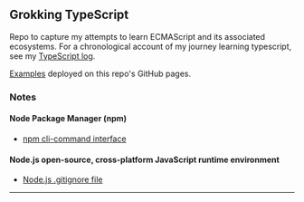 ## Grokking TypeScript

Repo to capture my attempts to learn ECMAScript and its associated
ecosystems. For a chronological account of my journey learning
typescript, see my [TypeScript log][1].

[Examples][2] deployed on this repo's GitHub pages.

### Notes

#### Node Package Manager (npm)

* [npm cli-command interface][3]

#### Node.js open-source, cross-platform JavaScript runtime environment

* [Node.js .gitignore file][4]

---

[1]: notes/TypeScriptLog.md
[2]: https://grscheller.github.io/grok-typescript/
[3]: notes/npm/npm-cli-interface.md
[4]: notes/node/node-dot-gitignore.md
